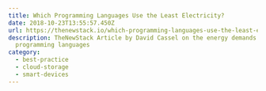 ```yaml
---
title: Which Programming Languages Use the Least Electricity?
date: 2018-10-23T13:55:57.450Z
url: https://thenewstack.io/which-programming-languages-use-the-least-electricity/
description: TheNewStack Article by David Cassel on the energy demands of
  programming languages
category:
  - best-practice
  - cloud-storage
  - smart-devices
---
```

